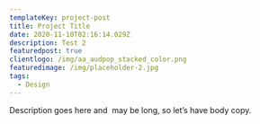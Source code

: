 ```yaml
---
templateKey: project-post
title: Project Title
date: 2020-11-10T02:16:14.029Z
description: Test 2
featuredpost: true
clientlogo: /img/aa_audpop_stacked_color.png
featuredimage: /img/placeholder-2.jpg
tags:
  - Design
---
```

Description goes here and  may be long, so let’s have body copy.